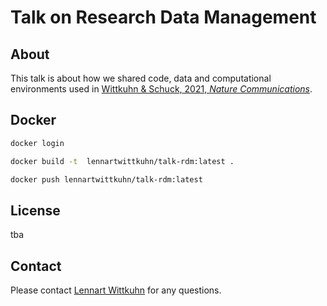 # Talk on Research Data Management

## About

This talk is about how we shared code, data and computational environments used in [Wittkuhn & Schuck, 2021, *Nature Communications*](https://doi.org/10.1038/s41467-021-21970-2).

## Docker

```bash
docker login
```

```bash
docker build -t  lennartwittkuhn/talk-rdm:latest .
```

```bash
docker push lennartwittkuhn/talk-rdm:latest
```

## License

tba

## Contact

Please contact [Lennart Wittkuhn](mailto:wittkuhn@mpib-berlin.mpg.de) for any questions.

